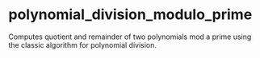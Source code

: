# polynomial_division_modulo_prime
Computes quotient and remainder of two polynomials mod a prime using the classic algorithm for polynomial division.
